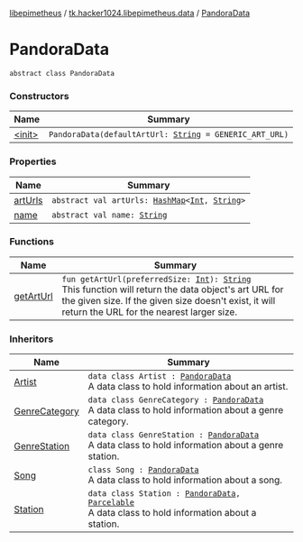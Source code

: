 [libepimetheus](../../index.md) / [tk.hacker1024.libepimetheus.data](../index.md) / [PandoraData](./index.md)

# PandoraData

`abstract class PandoraData`

### Constructors

| Name | Summary |
|---|---|
| [&lt;init&gt;](-init-.md) | `PandoraData(defaultArtUrl: `[`String`](https://kotlinlang.org/api/latest/jvm/stdlib/kotlin/-string/index.html)` = GENERIC_ART_URL)` |

### Properties

| Name | Summary |
|---|---|
| [artUrls](art-urls.md) | `abstract val artUrls: `[`HashMap`](https://kotlinlang.org/api/latest/jvm/stdlib/kotlin.collections/-hash-map/index.html)`<`[`Int`](https://kotlinlang.org/api/latest/jvm/stdlib/kotlin/-int/index.html)`, `[`String`](https://kotlinlang.org/api/latest/jvm/stdlib/kotlin/-string/index.html)`>` |
| [name](name.md) | `abstract val name: `[`String`](https://kotlinlang.org/api/latest/jvm/stdlib/kotlin/-string/index.html) |

### Functions

| Name | Summary |
|---|---|
| [getArtUrl](get-art-url.md) | `fun getArtUrl(preferredSize: `[`Int`](https://kotlinlang.org/api/latest/jvm/stdlib/kotlin/-int/index.html)`): `[`String`](https://kotlinlang.org/api/latest/jvm/stdlib/kotlin/-string/index.html)<br>This function will return the data object's art URL for the given size. If the given size doesn't exist, it will return the URL for the nearest larger size. |

### Inheritors

| Name | Summary |
|---|---|
| [Artist](../-artist/index.md) | `data class Artist : `[`PandoraData`](./index.md)<br>A data class to hold information about an artist. |
| [GenreCategory](../-genre-category/index.md) | `data class GenreCategory : `[`PandoraData`](./index.md)<br>A data class to hold information about a genre category. |
| [GenreStation](../-genre-station/index.md) | `data class GenreStation : `[`PandoraData`](./index.md)<br>A data class to hold information about a genre station. |
| [Song](../-song/index.md) | `class Song : `[`PandoraData`](./index.md)<br>A data class to hold information about a song. |
| [Station](../-station/index.md) | `data class Station : `[`PandoraData`](./index.md)`, `[`Parcelable`](https://developer.android.com/reference/android/os/Parcelable.html)<br>A data class to hold information about a station. |
